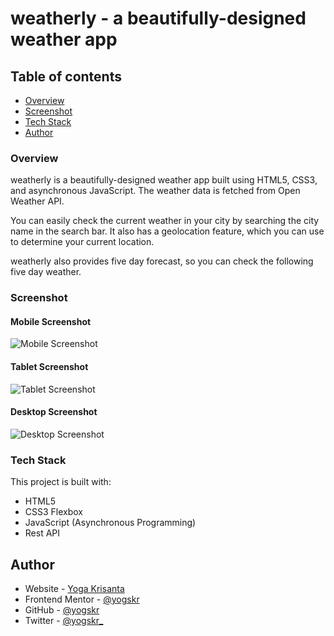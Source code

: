 # weatherly - a beautifully-designed weather app

## Table of contents

- [Overview](#overview)
- [Screenshot](#screenshot)
- [Tech Stack](#techstack)
- [Author](#author)

### Overview

weatherly is a beautifully-designed weather app built using HTML5, CSS3, and asynchronous JavaScript. The weather data is fetched from Open Weather API.

You can easily check the current weather in your city by searching the city name in the search bar. It also has a geolocation feature, which you can use to determine your current location.

weatherly also provides five day forecast, so you can check the following five day weather.

### Screenshot

#### Mobile Screenshot

![Mobile Screenshot](./assets/screenshots/mobile-screenshot.png)

#### Tablet Screenshot

![Tablet Screenshot](./assets/screenshots/tablet-screenshot.png)

#### Desktop Screenshot

![Desktop Screenshot](./assets/screenshots/desktop-screenshot.png)

### Tech Stack

This project is built with:

- HTML5
- CSS3 Flexbox
- JavaScript (Asynchronous Programming)
- Rest API

## Author

- Website - [Yoga Krisanta](https://yogskr.github.io/personal-website)
- Frontend Mentor - [@yogskr](https://www.frontendmentor.io/profile/yogskr)
- GitHub - [@yogskr](https://www.github.com/yogskr)
- Twitter - [@yogskr\_](https://www.twitter.com/yogskr_)
